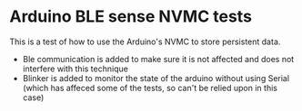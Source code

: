 # Arduino BLE sense NVMC tests
This is a test of how to use the Arduino's NVMC to store persistent data.

- Ble communication is added to make sure it is not affected and does not interfere with this technique
- Blinker is added to monitor the state of the arduino without using Serial (which has affeced some of the tests, so can't be relied upon in this case)
